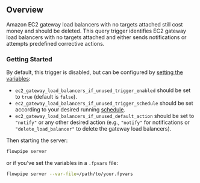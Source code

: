 ## Overview

Amazon EC2 gateway load balancers with no targets attached still cost money and should be deleted. This query trigger identifies EC2 gateway load balancers with no targets attached and either sends notifications or attempts predefined corrective actions.

### Getting Started

By default, this trigger is disabled, but can be configured by [setting the variables](https://flowpipe.io/docs/build/mod-variables#passing-input-variables):

- `ec2_gateway_load_balancers_if_unused_trigger_enabled` should be set to `true` (default is `false`).
- `ec2_gateway_load_balancers_if_unused_trigger_schedule` should be set according to your desired running [schedule](https://flowpipe.io/docs/flowpipe-hcl/trigger/schedule#more-examples).
- `ec2_gateway_load_balancers_if_unused_default_action` should be set to `"notify"` or any other desired action (e.g., `"notify"` for notifications or `"delete_load_balancer"` to delete the gateway load balancers).

Then starting the server:

```sh
flowpipe server
```

or if you've set the variables in a `.fpvars` file:

```sh
flowpipe server --var-file=/path/to/your.fpvars
```
